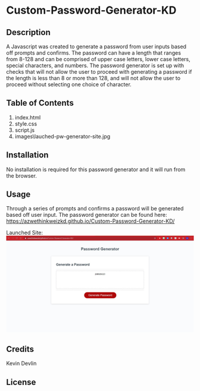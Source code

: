 # Custom-Password-Generator-KD

## Description

A Javascript was created to generate a password from user inputs based off prompts and confirms. The password can have a length that ranges from 8-128 and can be comprised of upper case letters, lower case letters, special characters, and numbers. The password generator is set up with checks that will not allow the user to proceed with generating a password if the length is less than 8 or more than 128, and will not allow the user to proceed without selecting one choice of character.

## Table of Contents

1. index.html
2. style.css
3. script.js
4. images\lauched-pw-generator-site.jpg

## Installation

No installation is required for this password generator and it will run from the browser.

## Usage

Through a series of prompts and confirms a password will be generated based off user input. The password generator can be found here: https://azwethinkweizkd.github.io/Custom-Password-Generator-KD/

Launched Site:
![bottom of page](.\assets\images\launched-pw-generator-site.jpg)

## Credits

Kevin Devlin

## License
